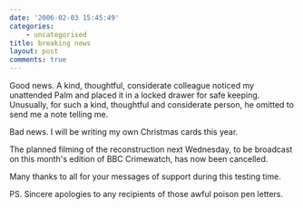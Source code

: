 ```yaml
---
date: '2006-02-03 15:45:49'
categories:
    - uncategorised
title: breaking news
layout: post
comments: true
---
```

Good news. A kind, thoughtful, considerate colleague noticed my
unattended Palm and placed it in a locked drawer for safe keeping.
Unusually, for such a kind, thoughtful and considerate person, he
omitted to send me a note telling me.

Bad news. I will be writing my own Christmas cards this year.

The planned filming of the reconstruction next Wednesday, to be
broadcast on this month's edition of BBC Crimewatch, has now been
cancelled.

Many thanks to all for your messages of support during this testing
time.

PS. Sincere apologies to any recipients of those awful poison pen
letters.
